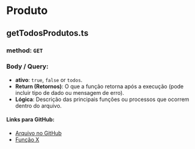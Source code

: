 # Produto

## getTodosProdutos.ts

### method: `GET`

### Body / Query: 
- **ativo**: `true`, `false` or `todos`.
- **Return (Retornos)**: O que a função retorna após a execução (pode incluir tipo de dado ou mensagem de erro).
- **Lógica**: Descrição das principais funções ou processos que ocorrem dentro do arquivo.

#### Links para GitHub:
- [Arquivo no GitHub](https://github.com/seu-usuario/seu-repositorio/blob/main/caminho/para/o/arquivo)
- [Função X](https://github.com/seu-usuario/seu-repositorio/blob/main/caminho/para/o/arquivo#linha-da-funcao)


